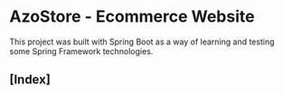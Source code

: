 # AzoStore - Ecommerce Website
This project was built with Spring Boot as a way of learning and testing some Spring Framework technologies.
## [Index]
